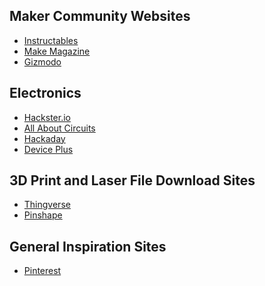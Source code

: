 Maker Community Websites
------------------------

-   [Instructables](http://www.instructables.com/)
-   [Make Magazine](http://makezine.com/)
-   [Gizmodo](http://gizmodo.com/tag/diy)

Electronics
-----------

-   [Hackster.io](http://www.hackster.io/)
-   [All About Circuits](http://www.allaboutcircuits.com/)
-   [Hackaday](http://hackaday.com/)
-   [Device Plus](http://www.deviceplus.com/)

3D Print and Laser File Download Sites
--------------------------------------

-   [Thingverse](http://www.thingiverse.com/)
-   [Pinshape](http://pinshape.com/)

General Inspiration Sites
-------------------------

-   [Pinterest](http://www.pinterest.com)
